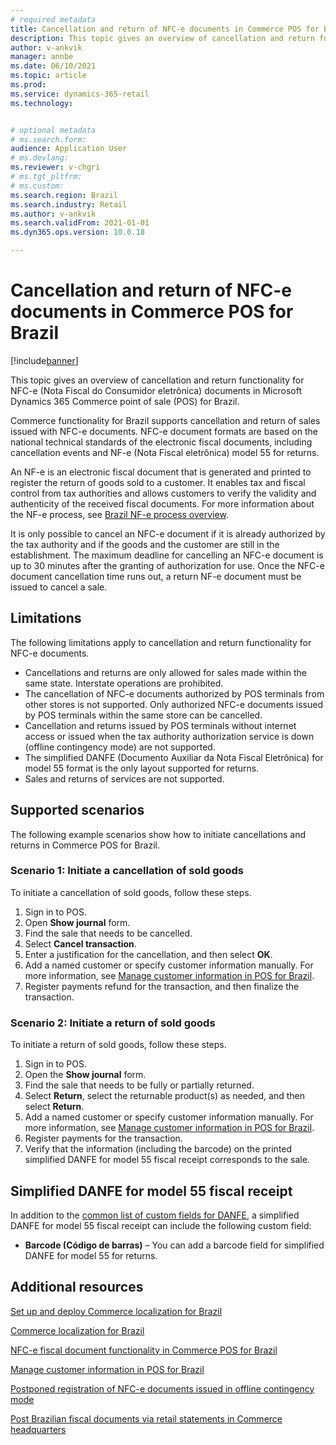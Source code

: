 ```yaml
---
# required metadata
title: Cancellation and return of NFC-e documents in Commerce POS for Brazil
description: This topic gives an overview of cancellation and return functionality for NFC-e (Nota Fiscal do Consumidor eletrônica) documents in Microsoft Dynamics 365 Commerce point of sale (POS) for Brazil.
author: v-ankvik
manager: annbe
ms.date: 06/10/2021
ms.topic: article
ms.prod: 
ms.service: dynamics-365-retail
ms.technology: 


# optional metadata
# ms.search.form:  
audience: Application User
# ms.devlang: 
ms.reviewer: v-chgri
# ms.tgt_pltfrm: 
# ms.custom: 
ms.search.region: Brazil
ms.search.industry: Retail
ms.author: v-ankvik
ms.search.validFrom: 2021-01-01
ms.dyn365.ops.version: 10.0.18

---
```


# Cancellation and return of NFC-e documents in Commerce POS for Brazil

[!include[banner](../includes/banner.md)]

This topic gives an overview of cancellation and return functionality for NFC-e (Nota Fiscal do Consumidor eletrônica) documents in Microsoft Dynamics 365 Commerce point of sale (POS) for Brazil.

Commerce functionality for Brazil supports cancellation and return of sales issued with NFC-e documents. NFC-e document formats are based on the national technical standards of the electronic fiscal documents, including cancellation events and NF-e (Nota Fiscal eletrônica) model 55 for returns. 

An NF-e is an electronic fiscal document that is generated and printed to register the return of goods sold to a customer. It enables tax and fiscal control from tax authorities and allows customers to verify the validity and authenticity of the received fiscal documents. For more information about the NF-e process, see [Brazil NF-e process overview](../../finance/localizations/latam-bra-nf-e-process.md).

It is only possible to cancel an NFC-e document if it is already authorized by the tax authority and if the goods and the customer are still in the establishment. The maximum deadline for cancelling an NFC-e document is up to 30 minutes after the granting of authorization for use. Once the NFC-e document cancellation time runs out, a return NF-e document must be issued to cancel a sale.

## Limitations

The following limitations apply to cancellation and return functionality for NFC-e documents.

- Cancellations and returns are only allowed for sales made within the same state. Interstate operations are prohibited.
- The cancellation of NFC-e documents authorized by POS terminals from other stores is not supported. Only authorized NFC-e documents issued by POS terminals within the same store can be cancelled. 
- Cancellation and returns issued by POS terminals without internet access or issued when the tax authority authorization service is down (offline contingency mode) are not supported.
- The simplified DANFE (Documento Auxiliar da Nota Fiscal Eletrônica) for model 55 format is the only layout supported for returns.
- Sales and returns of services are not supported.

## Supported scenarios

The following example scenarios show how to initiate cancellations and returns in Commerce POS for Brazil.

### Scenario 1: Initiate a cancellation of sold goods

To initiate a cancellation of sold goods, follow these steps.

1. Sign in to POS.
1. Open **Show journal** form.
1. Find the sale that needs to be cancelled.
1. Select **Cancel transaction**.
1. Enter a justification for the cancellation, and then select **OK**.
1. Add a named customer or specify customer information manually. For more information, see [Manage customer information in POS for Brazil](latam-bra-customer-information.md).
1. Register payments refund for the transaction, and then finalize the transaction.

### Scenario 2: Initiate a return of sold goods

To initiate a return of sold goods, follow these steps.

1. Sign in to POS.
1. Open the **Show journal** form.
1. Find the sale that needs to be fully or partially returned.
1. Select **Return**, select the returnable product(s) as needed, and then select **Return**.
1. Add a named customer or specify customer information manually. For more information, see [Manage customer information in POS for Brazil](latam-bra-customer-information.md).
1. Register payments for the transaction.
1. Verify that the information (including the barcode) on the printed simplified DANFE for model 55 fiscal receipt corresponds to the sale.

## Simplified DANFE for model 55 fiscal receipt

In addition to the [common list of custom fields for DANFE](latam-bra-nfce.md#danfe-fiscal-receipt-custom-fields), a simplified DANFE for model 55 fiscal receipt can include the following custom field:
- **Barcode (Código de barras)** – You can add a barcode field for simplified DANFE for model 55 for returns.

## Additional resources

[Set up and deploy Commerce localization for Brazil](latam-bra-deployment.md) 

[Commerce localization for Brazil](latam-bra-commerce-localization.md) 

[NFC-e fiscal document functionality in Commerce POS for Brazil](latam-bra-nfce.md)

[Manage customer information in POS for Brazil](latam-bra-customer-information.md)

[Postponed registration of NFC-e documents issued in offline contingency mode](latam-bra-nfce-contingency-mode.md)

[Post Brazilian fiscal documents via retail statements in Commerce headquarters](latam-bra-retail-statements.md)
